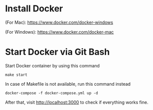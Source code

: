 # Install Docker
(For Mac): https://www.docker.com/docker-windows

(For Windows): https://www.docker.com/docker-mac

# Start Docker via Git Bash

Start Docker container by using this command

`make start`

In case of Makefile is not available, run this command instead

`docker-compose -f docker-compose.yml up -d`

After that, visit [http://localhost:3000](http://localhost:3000) to check if everything works fine.